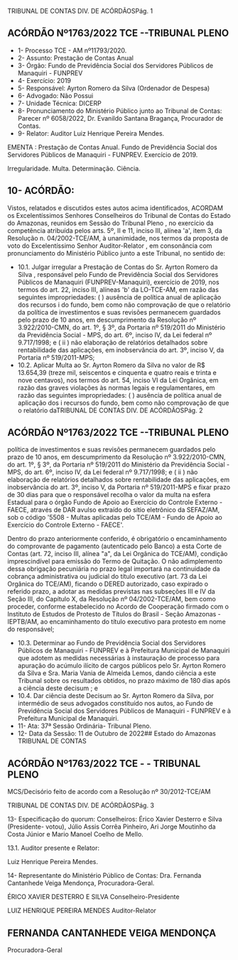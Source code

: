 TRIBUNAL DE CONTAS DIV. DE ACÓRDÃOSPág. 1

## ACÓRDÃO Nº1763/2022  TCE --TRIBUNAL PLENO

- 1- Processo TCE - AM nº11793/2020.
- 2- Assunto: Prestação de Contas Anual
- 3- Órgão: Fundo de Previdência Social dos Servidores Públicos de Manaquiri - FUNPREV
- 4- Exercício: 2019
- 5- Responsável: Ayrton Romero da Silva (Ordenador de Despesa)
- 6- Advogado: Não Possui
- 7- Unidade Técnica: DICERP
- 8- Pronunciamento  do  Ministério  Público  junto  ao  Tribunal  de  Contas: Parecer  nº 6058/2022, Dr. Evanildo Santana Bragança, Procurador de Contas.
- 9- Relator: Auditor Luiz Henrique Pereira Mendes.

EMENTA : Prestação  de  Contas  Anual.  Fundo  de Previdência Social dos Servidores Públicos de Manaquiri - FUNPREV. Exercício de 2019.

Irregularidade. Multa. Determinação. Ciência.

## 10-  ACÓRDÃO:

Vistos, relatados e discutidos estes autos acima identificados, ACORDAM os Excelentíssimos Senhores Conselheiros do Tribunal de Contas do Estado do Amazonas, reunidos em Sessão do Tribunal Pleno , no exercício da competência atribuída pelos arts. 5º, II e 11, inciso III, alínea 'a', item 3, da Resolução n. 04/2002-TCE/AM, à unanimidade, nos termos da proposta de voto do Excelentíssimo Senhor Auditor-Relator , em consonância com pronunciamento do Ministério Público junto a este Tribunal, no sentido de:

- 10.1. Julgar irregular a Prestação de Contas do Sr. Ayrton Romero da Silva , responsável pelo Fundo de Previdência Social dos Servidores Públicos de Manaquiri (FUNPREV-Manaquiri), exercício de 2019, nos termos do art.  22,  inciso III,  alíneas  'b' da  LO-TCE-AM, em razão das seguintes impropriedades: ( ) ausência de política anual de aplicação dos recursos i do fundo, bem como não comprovação de que o relatório da política de investimentos e suas revisões permanecem guardados pelo prazo de 10 anos, em descumprimento da Resolução nº 3.922/2010-CMN, do art. 1º, § 3º, da Portaria nº 519/2011 do Ministério da Previdência Social - MPS, do art. 6º, inciso IV, da Lei federal nº 9.717/1998; e ( ii ) não elaboração de relatórios detalhados sobre rentabilidade das aplicações, em inobservância do art. 3º, inciso V, da Portaria nº 519/2011-MPS;
- 10.2. Aplicar Multa ao Sr. Ayrton Romero da Silva no valor de R$ 13.654,39 (treze mil, seiscentos  e  cinquenta  e  quatro  reais  e  trinta  e  nove centavos), nos termos do art. 54, inciso VI da Lei Orgânica, em razão das graves  violações  às  normas  legais  e  regulamentares,  em  razão  das seguintes impropriedades: ( ) ausência de política anual de aplicação dos i recursos  do  fundo,  bem  como  não comprovação  de  que  o relatório  daTRIBUNAL DE CONTAS DIV. DE ACÓRDÃOSPág. 2

## ACÓRDÃO Nº1763/2022  TCE --TRIBUNAL PLENO

política  de  investimentos  e suas revisões  permanecem guardados pelo prazo de 10 anos, em descumprimento da Resolução nº 3.922/2010-CMN, do art. 1º, § 3º, da Portaria nº 519/2011 do Ministério da Previdência Social -  MPS,  do  art.  6º,  inciso  IV,  da  Lei  federal  nº  9.717/1998;  e  ( ii )  não elaboração de relatórios detalhados sobre rentabilidade das aplicações, em inobservância do art. 3º, inciso V, da Portaria nº 519/2011-MPS e fixar prazo  de  30  dias  para  que  o  responsável  recolha  o  valor  da  multa na esfera Estadual para o órgão Fundo de Apoio ao Exercício do Controle Externo - FAECE, através de DAR avulso extraído do sítio eletrônico da SEFAZ/AM, sob o código '5508 - Multas aplicadas pelo TCE/AM - Fundo de Apoio ao Exercício do Controle Externo - FAECE'.

Dentro do prazo anteriormente conferido, é obrigatório o encaminhamento do comprovante de pagamento (autenticado pelo Banco) a esta Corte de Contas  (art.  72,  inciso  III,  alínea  "a",  da  Lei  Orgânica  do  TCE/AM), condição  imprescindível  para  emissão  do  Termo  de  Quitação.  O  não adimplemento dessa obrigação  pecuniária  no  prazo  legal  importará  na continuidade da cobrança administrativa ou judicial do título executivo (art. 73  da  Lei  Orgânica  do  TCE/AM),  ficando  o  DERED  autorizado,  caso expirado o referido prazo, a adotar as medidas previstas nas subseções III  e  IV  da  Seção III, do Capítulo X, da Resolução nº 04/2002-TCE/AM, bem como proceder, conforme estabelecido no Acordo de Cooperação firmado com o Instituto de Estudos de Protesto de Títulos do Brasil - Seção Amazonas  -  IEPTB/AM,  ao  encaminhamento  do  título  executivo  para protesto em nome do responsável;

- 10.3. Determinar ao Fundo de Previdência Social dos Servidores Públicos de Manaquiri - FUNPREV e à Prefeitura Municipal de Manaquiri que adotem as medidas necessárias à instauração de processo para apuração do acúmulo ilícito de cargos públicos pelo Sr. Ayrton Romero da Silva e Sra. Maria Vania de Almeida Lemos, dando ciência a este Tribunal sobre os resultados obtidos, no prazo máximo de 180 dias após a ciência deste decisum ; e
- 10.4. Dar  ciência deste Decisum ao  Sr.  Ayrton  Romero  da  Silva,  por intermédio  de  seus  advogados  constituído  nos  autos,  ao  Fundo  de Previdência Social dos Servidores Públicos de Manaquiri - FUNPREV e à Prefeitura Municipal de Manaquiri.
- 11-  Ata: 37ª Sessão Ordinária- Tribunal Pleno.
- 12-  Data da Sessão: 11 de Outubro de 2022## Estado do Amazonas TRIBUNAL DE CONTAS

## ACÓRDÃO Nº1763/2022  TCE - - TRIBUNAL PLENO

MCS/Decisório feito de acordo com a Resolução nº 30/2012-TCE/AM

TRIBUNAL DE CONTAS DIV. DE ACÓRDÃOSPág. 3

13-  Especificação do quorum: Conselheiros: Érico Xavier Desterro e Silva (Presidente- votou), Júlio Assis Corrêa Pinheiro, Ari Jorge Moutinho da Costa Júnior e Mario Manoel Coelho de Mello.

13.1. Auditor presente e Relator:

Luiz Henrique Pereira Mendes.

14-  Representante do Ministério Público de Contas: Dra. Fernanda Cantanhede Veiga Mendonça, Procuradora-Geral.

ÉRICO XAVIER DESTERRO E SILVA Conselheiro-Presidente

LUIZ HENRIQUE PEREIRA MENDES Auditor-Relator

## FERNANDA CANTANHEDE VEIGA MENDONÇA

Procuradora-Geral